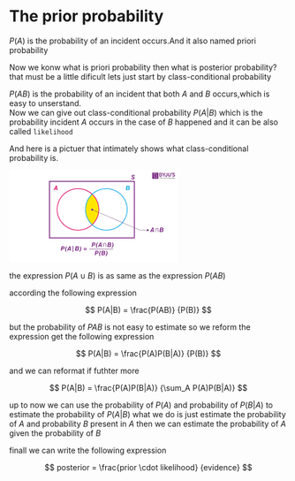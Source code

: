 # The prior probability
$P(A)$ is the probability of an incident occurs.And it also named priori probability

Now we konw what is priori probability then what is posterior probability?  
that must be a little dificult lets just start by class-conditional probability  

$P(AB)$ is the probability of an incident that both $A$ and $B$ occurs,which is easy to unserstand.  
Now we can give out class-conditional probability $P(A|B)$ which is the probability incident $A$ occurs in the case of $B$ happened  and it can be also called `likelihood`

And here is a pictuer that intimately shows what class-conditional probability is.  

![image](Untitled.png)  

the expression $P(A \cup B)$ is as same as the expression $P(AB)$

according the following expression

$$ 
P(A|B) = \frac{P(AB)} {P(B)}
$$

but the probability of $P{AB}$ is not easy to estimate so we reform the expression get the following expression

$$ 
P(A|B) = \frac{P(A)P(B|A)} {P(B)}
$$

and we can reformat if futhter more

$$ 
P(A|B) = \frac{P(A)P(B|A)} {\sum_A P(A)P(B|A)}
$$

up to now we can use the probability of $P(A)$ and probability of $P(B|A)$ to estimate the probability of $P(A|B)$
what we do is just estimate the probability of $A$ and probability $B$ present in $A$ then we can estimate the probability of $A$ given the probability of $B$ 

finall we can write the following expression  

$$ 
posterior = \frac{prior \cdot likelihood} {evidence} 
$$ 
